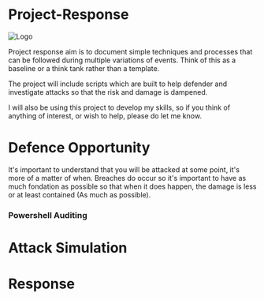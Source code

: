 # Project-Response
![Logo](https://ctrla1tdel.files.wordpress.com/2020/04/cropped-bigbanner-3.png)

Project response aim is to document simple techniques and processes that can be followed during multiple variations of events. Think of this as a baseline or a think tank rather than a template.  

The project will include scripts which are built to help defender and investigate attacks so that the risk and damage is dampened.

I will also be using this project to develop my skills, so if you think of anything of interest, or wish to help, please do let me know. 


# Defence Opportunity 
It's important to understand that you will be attacked at some point, it's more of a matter of when. Breaches do occur so it's important to have as much fondation as possible so that when it does happen, the damage is less or at least contained (As much as possible). 

### Powershell Auditing



# Attack Simulation 


# Response


